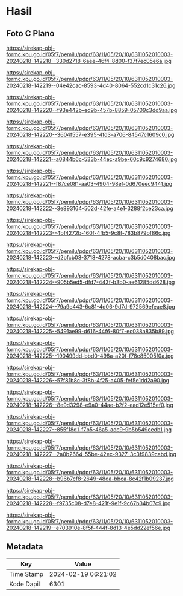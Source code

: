 # Hasil

## Foto C Plano

https://sirekap-obj-formc.kpu.go.id/05f7/pemilu/pdpr/63/11/05/20/10/6311052010003-20240218-142218--330d2718-6aee-46f4-8d00-f37f7ec05e6a.jpg

https://sirekap-obj-formc.kpu.go.id/05f7/pemilu/pdpr/63/11/05/20/10/6311052010003-20240218-142219--04e42cac-8593-4d40-8064-552cd1c31c26.jpg

https://sirekap-obj-formc.kpu.go.id/05f7/pemilu/pdpr/63/11/05/20/10/6311052010003-20240218-142220--f93e442b-ed9b-457b-8859-05709c3dd9aa.jpg

https://sirekap-obj-formc.kpu.go.id/05f7/pemilu/pdpr/63/11/05/20/10/6311052010003-20240218-142220--3604f557-e395-4fd3-a706-84547c1609c0.jpg

https://sirekap-obj-formc.kpu.go.id/05f7/pemilu/pdpr/63/11/05/20/10/6311052010003-20240218-142221--a0844b6c-533b-44ec-a9be-60c9c9274680.jpg

https://sirekap-obj-formc.kpu.go.id/05f7/pemilu/pdpr/63/11/05/20/10/6311052010003-20240218-142221--f87ce081-aa03-4904-98ef-0d670eec9441.jpg

https://sirekap-obj-formc.kpu.go.id/05f7/pemilu/pdpr/63/11/05/20/10/6311052010003-20240218-142222--3e893164-502d-42fe-a4e1-3288f2ce23ca.jpg

https://sirekap-obj-formc.kpu.go.id/05f7/pemilu/pdpr/63/11/05/20/10/6311052010003-20240218-142223--4bf4272b-160f-4fb5-9c8f-783b879bf86c.jpg

https://sirekap-obj-formc.kpu.go.id/05f7/pemilu/pdpr/63/11/05/20/10/6311052010003-20240218-142223--d2bfcb03-3718-4278-acba-c3b5d0408bac.jpg

https://sirekap-obj-formc.kpu.go.id/05f7/pemilu/pdpr/63/11/05/20/10/6311052010003-20240218-142224--905b5ed5-dfd7-443f-b3b0-ae61285dd628.jpg

https://sirekap-obj-formc.kpu.go.id/05f7/pemilu/pdpr/63/11/05/20/10/6311052010003-20240218-142224--79a9e443-6c81-4d06-9d7d-972569efeae8.jpg

https://sirekap-obj-formc.kpu.go.id/05f7/pemilu/pdpr/63/11/05/20/10/6311052010003-20240218-142225--5491ae99-d616-44f6-80f7-ec038a835b89.jpg

https://sirekap-obj-formc.kpu.go.id/05f7/pemilu/pdpr/63/11/05/20/10/6311052010003-20240218-142225--190499dd-bbd0-498a-a20f-f78e85005f0a.jpg

https://sirekap-obj-formc.kpu.go.id/05f7/pemilu/pdpr/63/11/05/20/10/6311052010003-20240218-142226--57f81b8c-3f8b-4f25-a405-fef5e1dd2a90.jpg

https://sirekap-obj-formc.kpu.go.id/05f7/pemilu/pdpr/63/11/05/20/10/6311052010003-20240218-142226--8e9d3298-e9a0-44ae-b2f2-ead12e515ef0.jpg

https://sirekap-obj-formc.kpu.go.id/05f7/pemilu/pdpr/63/11/05/20/10/6311052010003-20240218-142227--855f18d1-f7b5-46a5-adc9-9b5b549cedb1.jpg

https://sirekap-obj-formc.kpu.go.id/05f7/pemilu/pdpr/63/11/05/20/10/6311052010003-20240218-142227--2a0b2664-55be-42ec-9327-3c3f9839cabd.jpg

https://sirekap-obj-formc.kpu.go.id/05f7/pemilu/pdpr/63/11/05/20/10/6311052010003-20240218-142228--b96b7cf8-2649-48da-bbca-8c42f1b09237.jpg

https://sirekap-obj-formc.kpu.go.id/05f7/pemilu/pdpr/63/11/05/20/10/6311052010003-20240218-142228--f9735c08-d7e8-421f-9e1f-9c67b34b07c9.jpg

https://sirekap-obj-formc.kpu.go.id/05f7/pemilu/pdpr/63/11/05/20/10/6311052010003-20240218-142219--e703910e-8f5f-444f-8d13-4e5dd22ef56e.jpg


## Metadata

| Key        | Value               |
| ---------- | ------------------- |
| Time Stamp | 2024-02-19 06:21:02 |
| Kode Dapil | 6301                |



